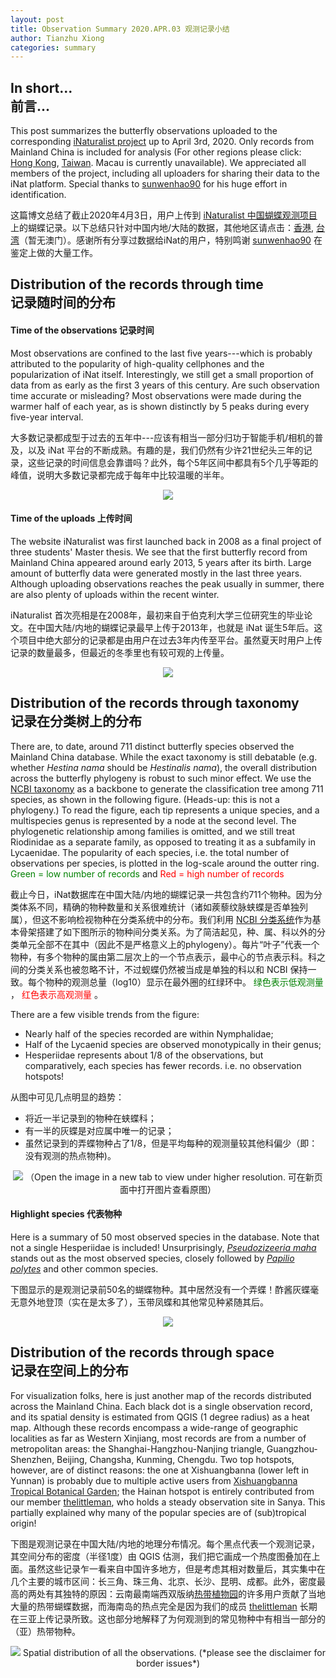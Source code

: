 ```yaml
---
layout: post
title: Observation Summary 2020.APR.03 观测记录小结
author: Tianzhu Xiong
categories: summary
---
```


## In short... <br/> 前言...
This post summarizes the butterfly observations uploaded to the corresponding [iNaturalist project](https://www.inaturalist.org/projects/butterflies-of-china) up to April 3rd, 2020. Only records from Mainland China is included for analysis (For other regions please click: [Hong Kong](https://www.inaturalist.org/projects/butterflies-of-hong-kong-8af315f2-e6d6-4956-b73a-aad48af9615b), [Taiwan](https://www.inaturalist.org/projects/butterflies-of-taiwan). Macau is currently unavailable). We appreciated all members of the project, including all uploaders for sharing their data to the iNat platform. Special thanks to [sunwenhao90](https://www.inaturalist.org/people/sunwenhao90) for his huge effort in identification.

这篇博文总结了截止2020年4月3日，用户上传到 [iNaturalist 中国蝴蝶观测项目](https://www.inaturalist.org/projects/butterflies-of-china)上的蝴蝶记录。以下总结只针对中国内地/大陆的数据，其他地区请点击：[香港](https://www.inaturalist.org/projects/butterflies-of-hong-kong-8af315f2-e6d6-4956-b73a-aad48af9615b), [台湾](https://www.inaturalist.org/projects/butterflies-of-taiwan)（暂无澳门）。感谢所有分享过数据给iNat的用户，特别鸣谢 [sunwenhao90](https://www.inaturalist.org/people/sunwenhao90) 在鉴定上做的大量工作。

## Distribution of the records through time <br/> 记录随时间的分布

#### Time of the observations 记录时间

Most observations are confined to the last five years---which is probably attributed to the popularity of high-quality cellphones and the popularization of iNat itself. Interestingly, we still get a small proportion of data from as early as the first 3 years of this century. Are such observation time accurate or misleading? Most observations were made during the warmer half of each year, as is shown distinctly by 5 peaks during every five-year interval. 

大多数记录都成型于过去的五年中---应该有相当一部分归功于智能手机/相机的普及，以及 iNat 平台的不断成熟。有趣的是，我们仍然有少许21世纪头三年的记录，这些记录的时间信息会靠谱吗？此外，每个5年区间中都具有5个几乎等距的峰值，说明大多数记录都完成于每年中比较温暖的半年。

<p align="center">
  <img src="https://raw.githubusercontent.com/tzxiong/Butterflies-of-China/gh-pages/_posts/Summary_20200403/MonthlyObserved_2000_Jan_2020_Apr.svg?sanitize=true">
</p>

#### Time of the uploads 上传时间

The website iNaturalist was first launched back in 2008 as a final project of three students' Master thesis. We see that the first butterfly record from Mainland China appeared around early 2013, 5 years after its birth. Large amount of butterfly data were generated mostly in the last three years. Although uploading observations reaches the peak usually in summer, there are also plenty of uploads within the recent winter. 

iNaturalist 首次亮相是在2008年，最初来自于伯克利大学三位研究生的毕业论文。在中国大陆/内地的蝴蝶记录最早上传于2013年，也就是 iNat 诞生5年后。这个项目中绝大部分的记录都是由用户在过去3年内传至平台。虽然夏天时用户上传记录的数量最多，但最近的冬季里也有较可观的上传量。

<p align="center">
  <img src="https://raw.githubusercontent.com/tzxiong/Butterflies-of-China/gh-pages/_posts/Summary_20200403/MonthlyUploads_2013_Jan_2020_Apr.svg?sanitize=true">
</p>

## Distribution of the records through taxonomy <br/> 记录在分类树上的分布

There are, to date, around 711 distinct butterfly species observed the Mainland China database. While the exact taxonomy is still debatable (e.g. whether *Hestina nama* should be *Hestinalis nama*), the overall distribution across the butterfly phylogeny is robust to such minor effect. We use the [NCBI taxonomy](https://www.ncbi.nlm.nih.gov/taxonomy) as a backbone to generate the classification tree among 711 species, as shown in the following figure. (Heads-up: this is not a phylogeny.) To read the figure, each tip represents a unique species, and a multispecies genus is represented by a node at the second level. The phylogenetic relationship among families is omitted, and we still treat Riodinidae as a separate family, as opposed to treating it as a subfamily in Lycaenidae. The popularity of each species, i.e. the total number of observations per species, is plotted in the log-scale around the outter ring. <span style="color:green"> Green = low number of records </span> and <span style="color:red"> Red = high number of records </span>

截止今日，iNat数据库在中国大陆/内地的蝴蝶记录一共包含约711个物种。因为分类体系不同，精确的物种数量和关系很难统计（诸如蒺藜纹脉蛱蝶是否单独列属），但这不影响检视物种在分类系统中的分布。我们利用 [NCBI 分类系统](https://www.ncbi.nlm.nih.gov/taxonomy)作为基本骨架搭建了如下图所示的物种间分类关系。为了简洁起见，种、属、科以外的分类单元全部不在其中（因此不是严格意义上的phylogeny）。每片“叶子”代表一个物种，有多个物种的属由第二层次上的一个节点表示，最中心的节点表示科。科之间的分类关系也被忽略不计，不过蚬蝶仍然被当成是单独的科以和 NCBI 保持一致。每个物种的观测总量（log10）显示在最外圈的红绿环中。<span style="color:green"> 绿色表示低观测量 </span>，<span style="color:red"> 红色表示高观测量 </span>。

There are a few visible trends from the figure:
* Nearly half of the species recorded are within Nymphalidae;
* Half of the Lycaenid species are observed monotypically in their genus;
* Hesperiidae represents about 1/8 of the observations, but comparatively, each species has fewer records. i.e. no observation hotspots!

从图中可见几点明显的趋势：
* 将近一半记录到的物种在蛱蝶科；
* 有一半的灰蝶是对应属中唯一的记录；
* 虽然记录到的弄蝶物种占了1/8，但是平均每种的观测量较其他科偏少（即：没有观测的热点物种)。

<p align="center">
  <img src="https://raw.githubusercontent.com/tzxiong/Butterflies-of-China/gh-pages/_posts/Summary_20200403/species_list_ncbi_tree_circular_observation_counts_20200404.svg?sanitize=true">
  （Open the image in a new tab to view under higher resolution. 可在新页面中打开图片查看原图）
</p>

#### Highlight species 代表物种

Here is a summary of 50 most observed species in the database. Note that not a single Hesperiidae is included! Unsurprisingly, *[Pseudozizeeria maha](https://en.wikipedia.org/wiki/Pseudozizeeria_maha)* stands out as the most observed species, closely followed by *[Papilio polytes](https://en.wikipedia.org/wiki/Papilio_polytes)* and other common species.

下图显示的是观测记录前50名的蝴蝶物种。其中居然没有一个弄蝶！酢酱灰蝶毫无意外地登顶（实在是太多了），玉带凤蝶和其他常见种紧随其后。

<p align="center">
  <img src="https://raw.githubusercontent.com/tzxiong/Butterflies-of-China/gh-pages/_posts/Summary_20200403/TotalUploadsPerSpecies_Top50_2013_Jan_2020_Apr.svg?sanitize=true">
</p>

## Distribution of the records through space <br/> 记录在空间上的分布

For visualization folks, here is just another map of the records distributed across the Mainland China. Each black dot is a single observation record, and its spatial density is estimated from QGIS (1 degree radius) as a heat map. Although these records encompass a wide-range of geographic localities as far as Western Xinjiang, most records are from a number of metropolitan areas: the Shanghai-Hangzhou-Nanjing triangle, Guangzhou-Shenzhen, Beijing, Changsha, Kunming, Chengdu. Two top hotspots, however, are of distinct reasons: the one at Xishuangbanna (lower left in Yunnan) is probably due to multiple active users from [Xishuangbanna Tropical Botanical Garden](http://english.xtbg.cas.cn/); the Hainan hotspot is entirely contributed from our member [thelittleman](https://www.inaturalist.org/people/thelittleman), who holds a steady observation site in Sanya. This partially explained why many of the popular species are of (sub)tropical origin!

下图是观测记录在中国大陆/内地的地理分布情况。每个黑点代表一个观测记录，其空间分布的密度（半径1度）由 QGIS 估测，我们把它画成一个热度图叠加在上面。虽然这些记录乍一看来自中国许多地方，但是考虑其相对数量后，其实集中在几个主要的城市区间：长三角、珠三角、北京、长沙、昆明、成都。此外，密度最高的两处有其独特的原因：云南最南端西双版纳[热带植物园](http://www.xtbg.cas.cn/)的许多用户贡献了当地大量的热带蝴蝶数据，而海南岛的热点完全是因为我们的成员 [thelittleman](https://www.inaturalist.org/people/thelittleman) 长期在三亚上传记录所致。这也部分地解释了为何观测到的常见物种中有相当一部分的（亚）热带物种。

<p align="center">
  <img src="https://raw.githubusercontent.com/tzxiong/Butterflies-of-China/gh-pages/_posts/Summary_20200403/SpatialDistribution_observations_20200403_wDisclaimer.png">
  Spatial distribution of all the observations. (*please see the disclaimer for border issues*)
</p>

